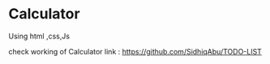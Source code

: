 # Calculator
Using html ,css,Js



check working of Calculator link : https://github.com/SidhiqAbu/TODO-LIST
